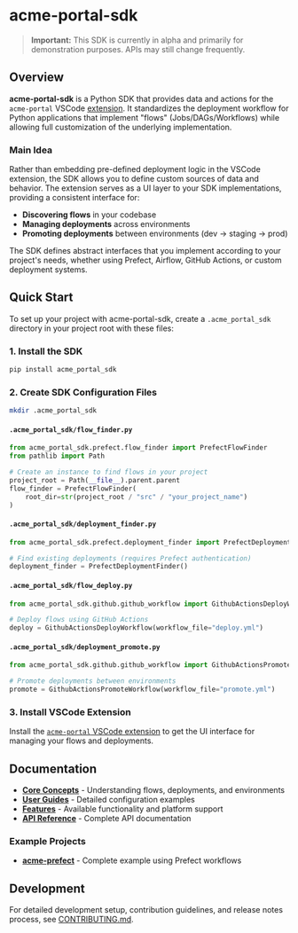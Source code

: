# acme-portal-sdk

> **Important:** This SDK is currently in alpha and primarily for demonstration purposes. APIs may still change frequently.

## Overview

**acme-portal-sdk** is a Python SDK that provides data and actions for the `acme-portal` VSCode [extension](https://github.com/blackwhitehere/acme-portal). It standardizes the deployment workflow for Python applications that implement "flows" (Jobs/DAGs/Workflows) while allowing full customization of the underlying implementation.

### Main Idea

Rather than embedding pre-defined deployment logic in the VSCode extension, the SDK allows you to define custom sources of data and behavior. The extension serves as a UI layer to your SDK implementations, providing a consistent interface for:

- **Discovering flows** in your codebase
- **Managing deployments** across environments 
- **Promoting deployments** between environments (dev → staging → prod)

The SDK defines abstract interfaces that you implement according to your project's needs, whether using Prefect, Airflow, GitHub Actions, or custom deployment systems.

## Quick Start

To set up your project with acme-portal-sdk, create a `.acme_portal_sdk` directory in your project root with these files:

### 1. Install the SDK

```bash
pip install acme_portal_sdk
```

### 2. Create SDK Configuration Files

```bash
mkdir .acme_portal_sdk
```

#### `.acme_portal_sdk/flow_finder.py`
```python
from acme_portal_sdk.prefect.flow_finder import PrefectFlowFinder
from pathlib import Path

# Create an instance to find flows in your project
project_root = Path(__file__).parent.parent
flow_finder = PrefectFlowFinder(
    root_dir=str(project_root / "src" / "your_project_name")
)
```

#### `.acme_portal_sdk/deployment_finder.py`
```python
from acme_portal_sdk.prefect.deployment_finder import PrefectDeploymentFinder

# Find existing deployments (requires Prefect authentication)
deployment_finder = PrefectDeploymentFinder()
```

#### `.acme_portal_sdk/flow_deploy.py`
```python
from acme_portal_sdk.github.github_workflow import GithubActionsDeployWorkflow

# Deploy flows using GitHub Actions
deploy = GithubActionsDeployWorkflow(workflow_file="deploy.yml")
```

#### `.acme_portal_sdk/deployment_promote.py`
```python
from acme_portal_sdk.github.github_workflow import GithubActionsPromoteWorkflow

# Promote deployments between environments
promote = GithubActionsPromoteWorkflow(workflow_file="promote.yml")
```

### 3. Install VSCode Extension

Install the [`acme-portal` VSCode extension](https://github.com/blackwhitehere/acme-portal) to get the UI interface for managing your flows and deployments.

## Documentation

- **[Core Concepts](docs/docs/user/concepts.md)** - Understanding flows, deployments, and environments
- **[User Guides](docs/docs/user/user-guides.md)** - Detailed configuration examples
- **[Features](docs/docs/user/features.md)** - Available functionality and platform support
- **[API Reference](docs/docs/developer/api-reference.md)** - Complete API documentation

### Example Projects

- **[acme-prefect](https://github.com/blackwhitehere/acme-prefect)** - Complete example using Prefect workflows

## Development

For detailed development setup, contribution guidelines, and release notes process, see [CONTRIBUTING.md](CONTRIBUTING.md).